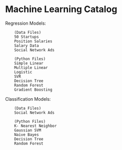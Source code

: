 # Machine Learning Catalog

  Regression Models:
  
        (Data Files)
        50 Startups
        Position Salaries
        Salary Data
        Social Network Ads

        (Python Files)
        Simple Linear
        Multiple Linear
        Logistic
        SVR
        Decision Tree
        Random Forest
        Gradient Boosting

  Classification Models:

        (Data Files)
        Social Network Ads
        
        (Python Files)
        K- Nearest Neighbor
        Gaussian SVM
        Naive Bayes
        Decision Tree
        Random Forest
